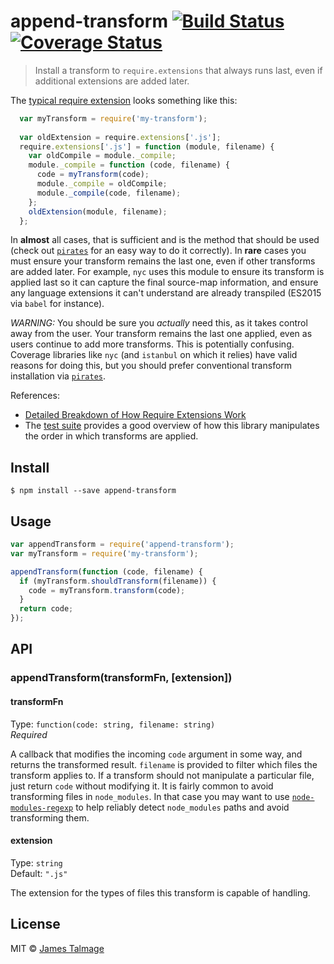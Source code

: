 # append-transform [![Build Status](https://travis-ci.org/jamestalmage/append-transform.svg?branch=master)](https://travis-ci.org/jamestalmage/append-transform) [![Coverage Status](https://coveralls.io/repos/jamestalmage/append-transform/badge.svg?branch=master&service=github)](https://coveralls.io/github/jamestalmage/append-transform?branch=master)

> Install a transform to `require.extensions` that always runs last, even if additional extensions are added later.

The [typical require extension](https://gist.github.com/jamestalmage/df922691475cff66c7e6) looks something like this:

```js
  var myTransform = require('my-transform');
  
  var oldExtension = require.extensions['.js'];
  require.extensions['.js'] = function (module, filename) {
    var oldCompile = module._compile;
    module._compile = function (code, filename) {
      code = myTransform(code);
      module._compile = oldCompile;
      module._compile(code, filename);
    };  
    oldExtension(module, filename);
  };
```

In **almost** all cases, that is sufficient and is the method that should be used (check out [`pirates`](https://www.npmjs.com/package/pirates) for an easy way to do it correctly). In **rare** cases you must ensure your transform remains the last one, even if other transforms are added later. For example, `nyc` uses this module to ensure its transform is applied last so it can capture the final source-map information, and ensure any language extensions it can't understand are already transpiled (ES2015 via `babel` for instance).

*WARNING:* You should be sure you  *actually* need this, as it takes control away from the user. Your transform remains the last one applied, even as users continue to add more transforms. This is potentially confusing. Coverage libraries like `nyc` (and `istanbul` on which it relies) have valid reasons for doing this, but you should prefer conventional transform installation via [`pirates`](https://www.npmjs.com/package/pirates).

References: 
 - [Detailed Breakdown of How Require Extensions Work](https://gist.github.com/jamestalmage/df922691475cff66c7e6)
 - The [test suite](https://github.com/jamestalmage/append-transform/blob/master/test/execution-order.js) provides a good overview of how this library manipulates the order in which transforms are applied.

## Install

```
$ npm install --save append-transform
```


## Usage

```js
var appendTransform = require('append-transform');
var myTransform = require('my-transform');

appendTransform(function (code, filename) {
  if (myTransform.shouldTransform(filename)) {
    code = myTransform.transform(code);
  }
  return code;
});
```

## API

### appendTransform(transformFn, [extension])

#### transformFn

Type: `function(code: string, filename: string)`  
*Required*

A callback that modifies the incoming `code` argument in some way, and returns the transformed result. `filename` is provided to filter which files the transform applies to. If a transform should not manipulate a particular file, just return `code` without modifying it. It is fairly common to avoid transforming files in `node_modules`. In that case you may want to use [`node-modules-regexp`](https://www.npmjs.com/package/node-modules-regexp) to help reliably detect `node_modules` paths and avoid transforming them.


#### extension

Type: `string`  
Default: `".js"`

The extension for the types of files this transform is capable of handling.

## License

MIT © [James Talmage](http://github.com/jamestalmage)
